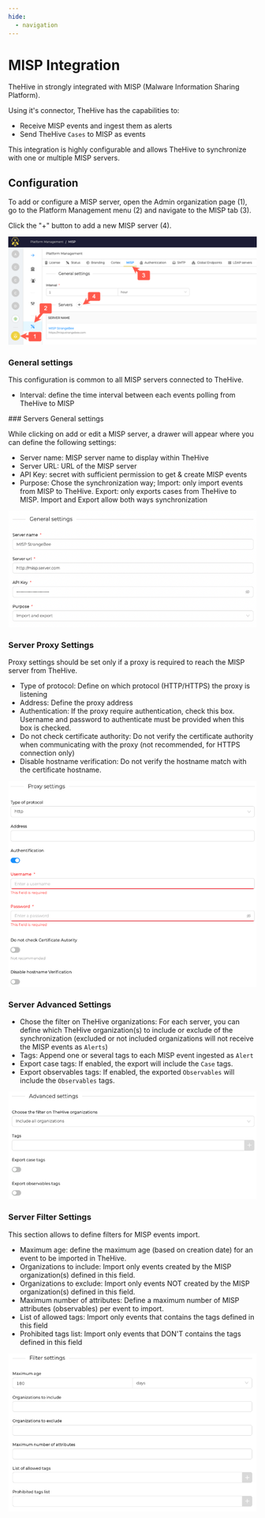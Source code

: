 ```yaml
---
hide:
  - navigation
---
```


# MISP Integration

TheHive in strongly integrated with MISP (Malware Information Sharing Platform).

Using it's connector, TheHive has the capabilities to:

- Receive MISP events and ingest them as alerts
- Send TheHive `Cases` to MISP as events

This integration is highly configurable and allows TheHive to synchronize with one or multiple MISP servers.

## Configuration

To add or configure a MISP server, open the Admin organization page (1), go to the Platform Management menu (2) and navigate to the MISP tab (3).

Click the "+" button to add a new MISP server (4).

![MISP Connector configuration](../images/how-to/misp/configure_misp.png)

### General settings

This configuration is common to all MISP servers connected to TheHive.

- Interval: define the time interval between each events polling from TheHive to MISP

### Servers General settings

While clicking on add or edit a MISP server, a drawer will appear where you can define the following settings:

- Server name: MISP server name to display within TheHive
- Server URL: URL of the MISP server
- API Key: secret with sufficient permission to get & create MISP events
- Purpose: Chose the synchronization way; Import: only import events from MISP to TheHive. Export: only exports cases from TheHive to MISP. Import and Export allow both ways synchronization

![MISP Server General Settings](../images/how-to/misp/misp_general_settings.png)

### Server Proxy Settings

Proxy settings should be set only if a proxy is required to reach the MISP server from TheHive.

- Type of protocol: Define on which protocol (HTTP/HTTPS) the proxy is listening
- Address: Define the proxy address
- Authentication: If the proxy require authentication, check this box. Username and password to authenticate must be provided when this box is checked.
- Do not check certificate authority: Do not verify the certificate authority when communicating with the proxy (not recommended, for HTTPS connection only)
- Disable hostname verification: Do not verify the hostname match with the certificate hostname.

![MISP Server Proxy Settings](../images/how-to/misp/misp_proxy_settings.png)

### Server Advanced Settings

- Chose the filter on TheHive organizations: For each server, you can define which TheHive organization(s) to include or exclude of the synchronization (excluded or not included organizations will not receive the MISP events as `Alerts`)
- Tags: Append one or several tags to each MISP event ingested as `Alert` 
- Export case tags: If enabled, the export will include the `Case` tags. 
- Export observables tags: If enabled, the exported `Observables` will include the `Observables` tags.

![MISP Server Advanced Settings](../images/how-to/misp/misp_advanced_settings.png)

### Server Filter Settings

This section allows to define filters for MISP events import. 

 - Maximum age: define the maximum age (based on creation date) for an event to be imported in TheHive.
 - Organizations to include: Import only events created by the MISP organization(s) defined in this field.
 - Organizations to exclude: Import only events NOT created by the MISP organization(s) defined in this field.
 - Maximum number of attributes: Define a maximum number of MISP attributes (observables) per event to import. 
 - List of allowed tags: Import only events that contains the tags defined in this field
 - Prohibited tags list: Import only events that DON'T contains the tags defined in this field

![MISP Server Filters Settings](../images/how-to/misp/misp_filter_settings.png)